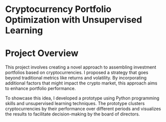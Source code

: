 # Cryptocurrency Portfolio Optimization with Unsupervised Learning

# Project Overview
This project involves creating a novel approach to assembling investment portfolios based on cryptocurrencies. I proposed a strategy that goes beyond traditional metrics like returns and volatility. By incorporating additional factors that might impact the crypto market, this approach aims to enhance portfolio performance.

To showcase this idea, I developed a prototype using Python programming skills and unsupervised learning techniques. The prototype clusters cryptocurrencies by their performance over different periods and visualizes the results to facilitate decision-making by the board of directors.
